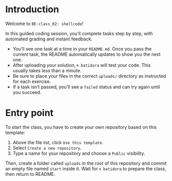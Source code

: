 # Introduction
Welcome to `BE-class_02: shellcode`!

In this guided coding session, you’ll complete tasks step by step, with automated grading and instant feedback.
- You’ll see one task at a time in your `README.md`. Once you pass the current task, the README automatically updates to show you the next one.
- After uploading your solution, `🌀 batidora` will test your code. This usually takes less than a minute.
- Be sure to place your files in the correct `uploads/` directory as instructed for each exercise.
- If a task isn’t passed, you’ll see a `failed` status and can try again until you succeed.

# Entry point
To start the class, you have to create your own repository based on this template:

1. Above the file list, click `Use this template`.
2. Select `Create a new repository`.
3. Type a name for your repository and choose a `Public` visibility.

Then, create a folder called `uploads` in the root of this repository and commit an empty file named `start` inside it. Wait for `🌀 batidora` to prepare the class, then return to README.
